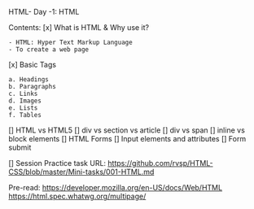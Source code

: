 HTML- Day -1: HTML

Contents:
[x] What is HTML & Why use it?

    - HTML: Hyper Text Markup Language
    - To create a web page

[x] Basic Tags

    a. Headings
    b. Paragraphs
    c. Links
    d. Images
    e. Lists
    f. Tables

[] HTML vs HTML5
[] div vs section vs article
[] div vs span
[] inline vs block elements
[] HTML Forms
[] Input elements and attributes
[] Form submit

[] Session Practice task URL:
https://github.com/rvsp/HTML-CSS/blob/master/Mini-tasks/001-HTML.md

Pre-read:
https://developer.mozilla.org/en-US/docs/Web/HTML
https://html.spec.whatwg.org/multipage/
